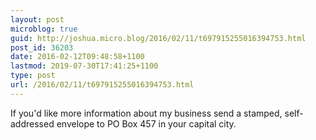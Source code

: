 ```yaml
---
layout: post
microblog: true
guid: http://joshua.micro.blog/2016/02/11/t697915255016394753.html
post_id: 36203
date: 2016-02-12T09:48:58+1100
lastmod: 2019-07-30T17:41:25+1100
type: post
url: /2016/02/11/t697915255016394753.html
---
```

If you'd like more information about my business send a stamped, self-addressed envelope to PO Box 457 in your capital city.
